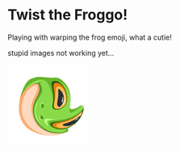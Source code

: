 # Twist the Froggo!

Playing with warping the frog emoji, what a cutie!

stupid images not working yet... 

![alt text](output/out_0339.png?raw=true "title")
